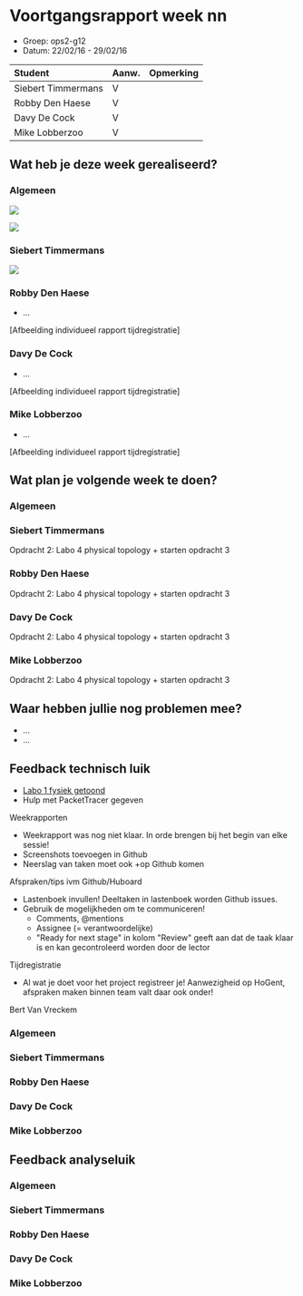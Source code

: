 # Voortgangsrapport week nn

* Groep: ops2-g12
* Datum: 22/02/16 - 29/02/16

| Student  | Aanw. | Opmerking |
| :---     | :---  | :---      |
| Siebert Timmermans |  V     |           |
| Robby Den Haese |   V    |           |
| Davy De Cock |    V   |           |
| Mike Lobberzoo |   V    |           |

## Wat heb je deze week gerealiseerd?

### Algemeen

 ![](https://i.gyazo.com/8e7951fec458df189d208d8df9d300c4.png)

![](https://i.gyazo.com/0935d0259065afdbd36343f8430973d2.png)

### Siebert Timmermans

![](https://i.gyazo.com/485a8a9d1b0c58049a35152eeecf749e.png)

### Robby Den Haese

* ...

[Afbeelding individueel rapport tijdregistratie]

### Davy De Cock

* ...

[Afbeelding individueel rapport tijdregistratie]

### Mike Lobberzoo

* ...

[Afbeelding individueel rapport tijdregistratie]

## Wat plan je volgende week te doen?

### Algemeen
### Siebert Timmermans  

Opdracht 2: Labo 4 physical topology + starten opdracht 3

### Robby Den Haese 

Opdracht 2: Labo 4 physical topology + starten opdracht 3

### Davy De Cock 

Opdracht 2: Labo 4 physical topology + starten opdracht 3

### Mike Lobberzoo 
Opdracht 2: Labo 4 physical topology + starten opdracht 3

## Waar hebben jullie nog problemen mee?

* ...
* ...

## Feedback technisch luik

- [Labo 1 fysiek getoond](https://github.com/HoGentTIN/ops2-g12/issues/4)
- Hulp met PacketTracer gegeven

Weekrapporten
- Weekrapport was nog niet klaar. In orde brengen bij het begin van elke sessie!
- Screenshots toevoegen in Github
- Neerslag van taken moet ook +op Github komen

Afspraken/tips ivm Github/Huboard
- Lastenboek invullen! Deeltaken in lastenboek worden Github issues.
- Gebruik de mogelijkheden om te communiceren!
	- Comments, @mentions
	- Assignee (= verantwoordelijke)
	- "Ready for next stage" in kolom "Review" geeft aan dat de taak klaar is en kan gecontroleerd worden door de lector

Tijdregistratie
- Al wat je doet voor het project registreer je! Aanwezigheid op HoGent, afspraken maken binnen team valt daar ook onder!

Bert Van Vreckem

### Algemeen

### Siebert Timmermans
### Robby Den Haese 
### Davy De Cock
### Mike Lobberzoo

## Feedback analyseluik

### Algemeen

### Siebert Timmermans
### Robby Den Haese 
### Davy De Cock
### Mike Lobberzoo

